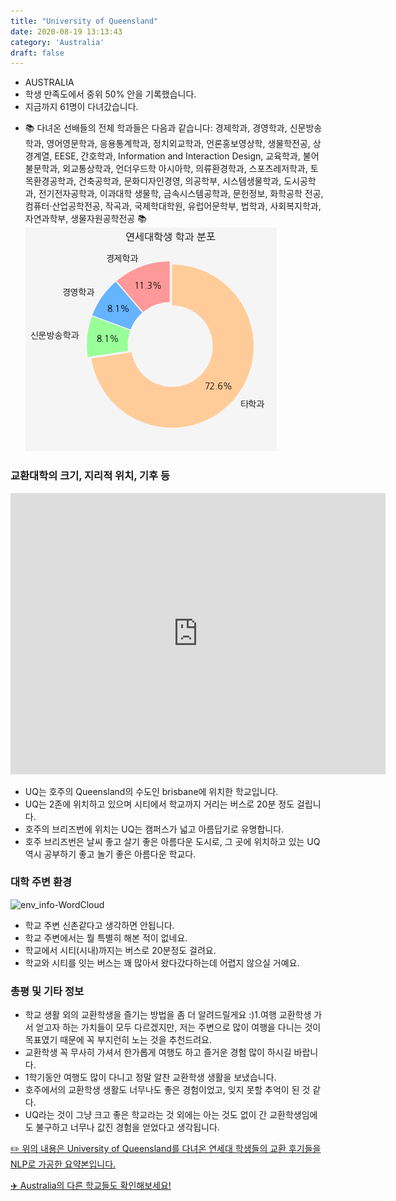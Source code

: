 ```yaml
---
title: "University of Queensland"
date: 2020-08-19 13:13:43
category: 'Australia'
draft: false
---
```



* AUSTRALIA
* 학생 만족도에서 중위 50% 안을 기록했습니다.
* 지금까지 61명이 다녀갔습니다. 
- 📚 다녀온 선배들의 전체 학과들은 다음과 같습니다: 경제학과, 경영학과, 신문방송학과, 영어영문학과, 응용통계학과, 정치외교학과, 언론홍보영상학, 생물학전공, 상경계열, EESE, 간호학과, Information and Interaction Design, 교육학과, 불어불문학과, 외교통상학과, 언더우드학 아시아학, 의류환경학과, 스포츠레저학과, 토목환경공학과, 건축공학과, 문화디자인경영, 의공학부, 시스템생물학과, 도시공학과, 전기전자공학과, 이과대학 생물학, 금속시스템공학과, 문헌정보, 화학공학 전공, 컴퓨터·산업공학전공, 작곡과, 국제학대학원, 유럽어문학부, 법학과, 사회복지학과, 자연과학부, 생물자원공학전공 📚
![department-info](../plots/AU000013.png)
### 교환대학의 크기, 지리적 위치, 기후 등
<iframe
width="600"
height="450"
frameborder="0" style="border:0"
src="https://www.google.com/maps/embed/v1/place?key=AIzaSyC9e1AME-pVmWC4hBpFdu5S4dKzyepa3HQ&q=University+of+Queensland&center=-27.4975028,153.0136905&zoom=14" allowfullscreen>
</iframe>

* UQ는 호주의 Queensland의 수도인 brisbane에 위치한 학교입니다.
* UQ는 2존에 위치하고 있으며 시티에서 학교까지 거리는 버스로 20분 정도 걸립니다.
* 호주의 브리즈번에 위치는 UQ는 캠퍼스가 넓고 아름답기로 유명합니다.
* 호주 브리즈번은 날씨 좋고 살기 좋은 아름다운 도시로, 그 곳에 위치하고 있는 UQ 역시 공부하기 좋고 놀기 좋은 아름다운 학교다.


### 대학 주변 환경

![env_info-WordCloud](../univ_wordclouds_okt/env_info/AU000013_env_info_okt.png)

* 학교 주변 신촌같다고 생각하면 안됩니다.
* 학교 주변에서는 뭘 특별히 해본 적이 없네요.
* 학교에서 시티(시내)까지는 버스로 20분정도 걸려요.
* 학교와 시티를 잇는 버스는 꽤 많아서 왔다갔다하는데 어렵지 않으실 거예요.


### 총평 및 기타 정보 
* 학교 생활 외의 교환학생을 즐기는 방법을 좀 더 알려드릴게요 :)1.여행 교환학생 가서 얻고자 하는 가치들이 모두 다르겠지만, 저는 주변으로 많이 여행을 다니는 것이 목표였기 때문에 꼭 부지런히 노는 것을 추천드려요.
* 교환학생 꼭 무사히 가셔서 한가롭게 여행도 하고 즐거운 경험 많이 하시길 바랍니다.
* 1학기동안 여행도 많이 다니고 정말 알찬 교환학생 생활을 보냈습니다.
* 호주에서의 교환학생 생활도 너무나도 좋은 경험이었고, 잊지 못할 추억이 된 것 같다.
* UQ라는 것이 그냥 크고 좋은 학교라는 것 외에는 아는 것도 없이 간 교환학생임에도 불구하고 너무나 값진 경험을 얻었다고 생각됩니다.


[✏️ 위의 내용은 University of Queensland를 다녀온 연세대 학생들의 교환 후기들을 NLP로 가공한 요약본입니다.](http://oia.yonsei.ac.kr/partner/expReport.asp?ucode=AU000013&bgbn=A)

[✈️ Australia의 다른 학교들도 확인해보세요!](https://yonsei-exchange.netlify.app/?category=Australia)
